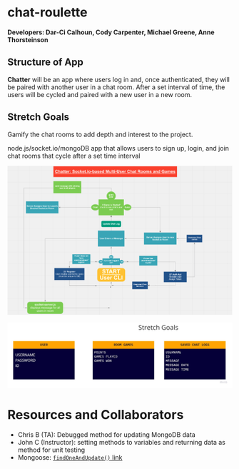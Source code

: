 # chat-roulette

**Developers: Dar-Ci Calhoun, Cody Carpenter, Michael Greene, Anne Thorsteinson** 

## Structure of App

**Chatter** will be an app where users log in and, once authenticated, they will be paired with another user in a chat room. After a set interval of time, the users will be cycled and paired with a new user in a new room.

## Stretch Goals

Gamify the chat rooms to add depth and interest to the project. 

node.js/socket.io/mongoDB app that allows users to sign up, login, and join chat rooms that cycle after a set time interval

![Domain Model Diagram](./assets/DomainModel.jpg)

![Basic Model Diagram](./assets/ERdiagram.jpg)

# Resources and Collaborators

- Chris B (TA): Debugged method for updating MongoDB data
- John C (Instructor): setting methods to variables and returning data as method for unit testing
- Mongoose: [`findOneAndUpdate()` link](https://mongoosejs.com/docs/tutorials/findoneandupdate.html#:~:text=You%20should%20use%20save(),need%20to%20use%20findOneAndUpdate()%20)
